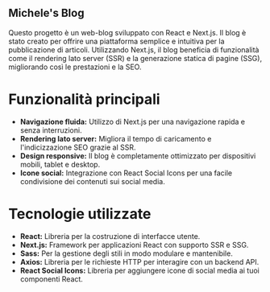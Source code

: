 ## **Michele's Blog**


Questo progetto è un web-blog sviluppato con React e Next.js. Il blog è stato creato per offrire una piattaforma semplice e intuitiva per la pubblicazione di articoli. Utilizzando Next.js, il blog beneficia di funzionalità come il rendering lato server (SSR) e la generazione statica di pagine (SSG), migliorando così le prestazioni e la SEO.


# Funzionalità principali

-  **Navigazione fluida:** Utilizzo di Next.js per una navigazione rapida e senza interruzioni.
-  **Rendering lato server:** Migliora il tempo di caricamento e l'indicizzazione SEO grazie al SSR.
-  **Design responsive:** Il blog è completamente ottimizzato per dispositivi mobili, tablet e desktop.
-  **Icone social:** Integrazione con React Social Icons per una facile condivisione dei contenuti sui social media.
 

# **Tecnologie utilizzate**

-  **React:** Libreria per la costruzione di interfacce utente.
-  **Next.js:** Framework per applicazioni React con supporto SSR e SSG.
-  **Sass:** Per la gestione degli stili in modo modulare e mantenibile.
-  **Axios:** Libreria per le richieste HTTP per interagire con un backend API.
-  **React Social Icons:** Libreria per aggiungere icone di social media ai tuoi componenti React.